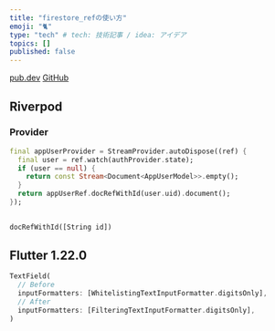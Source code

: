 ```yaml
---
title: "firestore_refの使い方"
emoji: "🐈"
type: "tech" # tech: 技術記事 / idea: アイデア
topics: []
published: false
---
```


[pub.dev](https://pub.dev/packages/firestore_ref)
[GitHub](https://github.com/mono0926/flutter_firestore_ref)

## Riverpod
### Provider
```dart
final appUserProvider = StreamProvider.autoDispose((ref) {
  final user = ref.watch(authProvider.state);
  if (user == null) {
    return const Stream<Document<AppUserModel>>.empty();
  }
  return appUserRef.docRefWithId(user.uid).document();
});
```

## 
`docRefWithId([String id])`

## Flutter 1.22.0
```dart
TextField(
  // Before
  inputFormatters: [WhitelistingTextInputFormatter.digitsOnly],
  // After
  inputFormatters: [FilteringTextInputFormatter.digitsOnly],
)
```